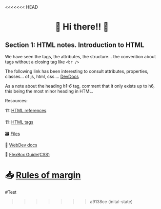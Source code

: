 <<<<<<< HEAD
 <h1 align = "center">🤙 Hi there!! 🤙</h1>

## Section 1: HTML notes. Introduction to HTML

We have seen the tags, the attributes, the structure... the convention about tags without a closing tag like `<br />`

The following link has been interesting to consult attributes, properties, classes... of js, html, css....
[DevDocs](https://devdocs.io/)

As a note about the heading *h1-6* tag, comment that it only exists up to h6, this being the most minor heading in HTML.

Resources:

🏗️ [HTML references](https://htmlreference.io/)

🏗️ [HTML tags](https://allthetags.com/)

🗃️ [Files](https://github.com/GreenyHat/DevelopRoadMap/tree/master/binaryFiles)

📇 [WebDev docs](https://developers.google.com/web/fundamentals/performance/critical-rendering-path/render-tree-construction)

🦮 [FlexBox Guide(CSS)](https://css-tricks.com/snippets/css/a-guide-to-flexbox/)

📥 [Rules of margin](https://www.joshwcomeau.com/css/rules-of-margin-collapse/)
=======
#Test
>>>>>>> a9138ce (inital-state)
